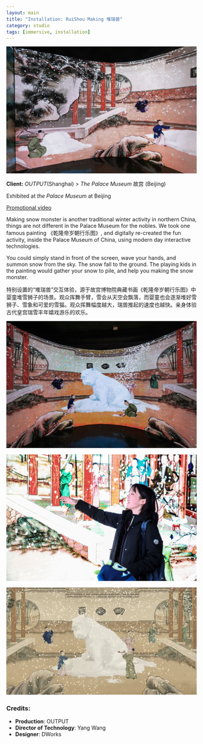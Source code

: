 ```yaml
---
layout: main
title: "Installation: RuiShou Making 堆瑞兽"
category: studio
tags: [immersive, installation]
---
```



![](/assets/image/gugong_2_9.jpg)

**Client:**  *OUTPUT*(Shanghai) > *The Palace Museum* 故宫 (Beijing)

Exhibited at *the Palace Museum* at Beijing

[Promotional video](https://vimeo.com/381695547/e780d71ad9)

Making snow monster is another traditional winter activity in northern China, things are not different in the Palace Museum for the nobles. We took one famous painting 《乾隆帝岁朝行乐图》, and digitally re-created the fun activity, inside the Palace Museum of China, using modern day interactive technologies.

You could simply stand in front of the screen, wave your hands, and summon snow from the sky. The snow fall to the ground. The playing kids in the painting would gather your snow to pile, and help you making the snow monster.

特别设置的“堆瑞兽”交互体验，源于故宫博物院典藏书画《乾隆帝岁朝行乐图》中婴童堆雪狮子的场景。观众挥舞手臂，雪会从天空会飘落，而婴童也会逐渐堆好雪狮子、雪象和可爱的雪猫。观众挥舞幅度越大，瑞兽推起的速度也越快。亲身体验古代皇宫瑞雪丰年嬉戏游乐的欢乐。

![](/assets/image/gugong_duiruishou_1.jpg)

![](/assets/image/gugong_2_20.jpg)


![](/assets/image/duiruishou_screenrec.gif)

### Credits:

- **Production**: OUTPUT
- **Director of Technology**: Yang Wang 
- **Designer**: DWorks  